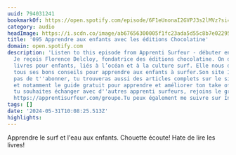 ```yaml
---
uuid: 794031241
bookmarkOf: https://open.spotify.com/episode/6F1eUnonaI2GVPJ3s2lMVz?si=KHIofiKZTX2tP6Wkxn1vuQ&nd=1&dlsi=26291b7aa35348b2
category: audio
headImage: https://i.scdn.co/image/ab67656300005f1fc23ada5d55c8b7e022952bc2
title: '095 Apprendre aux enfants avec les éditions Chocolatine'
domain: open.spotify.com
description: 'Listen to this episode from Apprenti Surfeur - débuter en surf on Spotify.
  Je reçois Florence Delcloy, fondatrice des éditions chocolatine. On discute de ses
  livres pour enfants, liés à l’océan et à la culture surf. Elle nous donne aussi
  tous ses bons conseils pour apprendre aux enfants à surfer.Son site Internet: www.editionschocolatine.comN''oublie
  pas de t''abonner, tu trouveras aussi des articles complets sur le site https://apprentisurfeur.com
  et notamment le guide gratuit pour apprendre et améliorer ton take off https://apprentisurfeur.com/guide.Si
  tu souhaites échanger avec d''autres apprenti surfeurs, rejoins le groupe Facebook
  https://apprentisurfeur.com/groupe.Tu peux également me suivre sur Instagram @apprenti_surfeur'
tags: []
date: '2024-05-31T10:08:25.513Z'
highlights:
---
```


Apprendre le surf et l'eau aux enfants. Chouette écoute! Hate de lire les livres!

